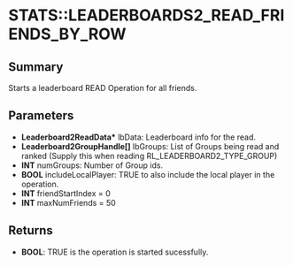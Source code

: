 # STATS::LEADERBOARDS2_READ_FRIENDS_BY_ROW

## Summary
Starts a leaderboard READ Operation for all friends.

## Parameters
* **Leaderboard2ReadData\*** lbData: Leaderboard info for the read.
* **Leaderboard2GroupHandle[]** lbGroups: List of Groups being read and ranked (Supply this when reading RL_LEADERBOARD2_TYPE_GROUP)
* **INT** numGroups: Number of Group ids.
* **BOOL** includeLocalPlayer: TRUE to also include the local player in the operation.
* **INT** friendStartIndex = 0
* **INT** maxNumFriends = 50

## Returns
* **BOOL**: TRUE is the operation is started sucessfully.